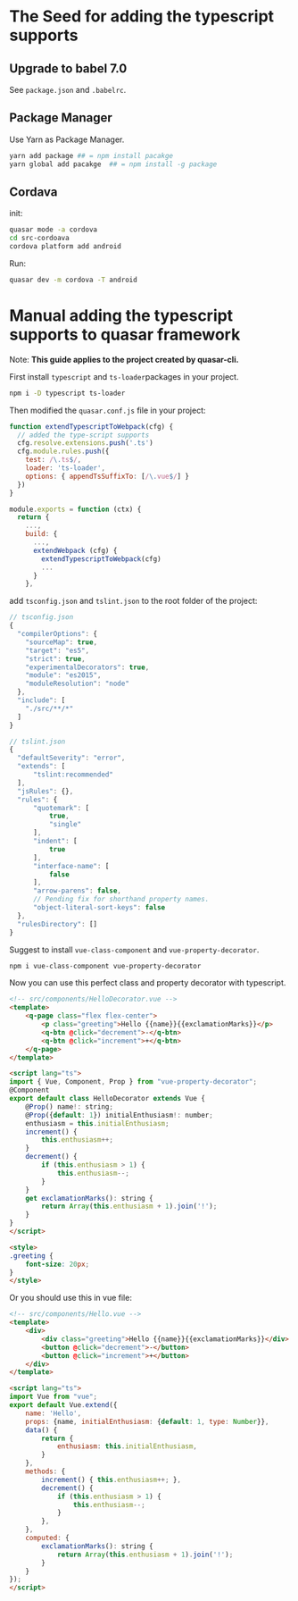 # The Seed for adding the typescript supports

## Upgrade to babel 7.0

See `package.json` and `.babelrc`.

## Package Manager

Use Yarn as Package Manager.

```bash
yarn add package ## = npm install pacakge
yarn global add pacakge  ## = npm install -g package
```

## Cordava

init:

```bash
quasar mode -a cordova
cd src-cordoava
cordova platform add android
```

Run:

```bash
quasar dev -m cordova -T android
```


# Manual adding the typescript supports to quasar framework

Note: **This guide applies to the project created by quasar-cli.**

First install `typescript` and `ts-loader`packages in your project.

```bash
npm i -D typescript ts-loader
```

Then modified the `quasar.conf.js` file in your project:

```js
function extendTypescriptToWebpack(cfg) {
  // added the type-script supports
  cfg.resolve.extensions.push('.ts')
  cfg.module.rules.push({
    test: /\.ts$/,
    loader: 'ts-loader',
    options: { appendTsSuffixTo: [/\.vue$/] }
  })
}

module.exports = function (ctx) {
  return {
    ...,
    build: {
      ...,
      extendWebpack (cfg) {
        extendTypescriptToWebpack(cfg)
        ...
      }
    },

```

add `tsconfig.json` and `tslint.json` to the root folder of the project:

```js
// tsconfig.json
{
  "compilerOptions": {
    "sourceMap": true,
    "target": "es5",
    "strict": true,
    "experimentalDecorators": true,
    "module": "es2015",
    "moduleResolution": "node"
  },
  "include": [
    "./src/**/*"
  ]
}

// tslint.json
{
  "defaultSeverity": "error",
  "extends": [
      "tslint:recommended"
  ],
  "jsRules": {},
  "rules": {
      "quotemark": [
          true,
          "single"
      ],
      "indent": [
          true
      ],
      "interface-name": [
          false
      ],
      "arrow-parens": false,
      // Pending fix for shorthand property names.
      "object-literal-sort-keys": false
  },
  "rulesDirectory": []
}
```

Suggest to install `vue-class-component` and `vue-property-decorator`.

```bash
npm i vue-class-component vue-property-decorator
```
Now you can use this perfect class and property decorator with typescript.

```html
<!-- src/components/HelloDecorator.vue -->
<template>
    <q-page class="flex flex-center">
        <p class="greeting">Hello {{name}}{{exclamationMarks}}</p>
        <q-btn @click="decrement">-</q-btn>
        <q-btn @click="increment">+</q-btn>
    </q-page>
</template>

<script lang="ts">
import { Vue, Component, Prop } from "vue-property-decorator";
@Component
export default class HelloDecorator extends Vue {
    @Prop() name!: string;
    @Prop({default: 1}) initialEnthusiasm!: number;
    enthusiasm = this.initialEnthusiasm;
    increment() {
        this.enthusiasm++;
    }
    decrement() {
        if (this.enthusiasm > 1) {
            this.enthusiasm--;
        }
    }
    get exclamationMarks(): string {
        return Array(this.enthusiasm + 1).join('!');
    }
}
</script>

<style>
.greeting {
    font-size: 20px;
}
</style>
```

Or you should use this in vue file:

```html
<!-- src/components/Hello.vue -->
<template>
    <div>
        <div class="greeting">Hello {{name}}{{exclamationMarks}}</div>
        <button @click="decrement">-</button>
        <button @click="increment">+</button>
    </div>
</template>

<script lang="ts">
import Vue from "vue";
export default Vue.extend({
    name: 'Hello',
    props: {name, initialEnthusiasm: {default: 1, type: Number}},
    data() {
        return {
            enthusiasm: this.initialEnthusiasm,
        }
    },
    methods: {
        increment() { this.enthusiasm++; },
        decrement() {
            if (this.enthusiasm > 1) {
                this.enthusiasm--;
            }
        },
    },
    computed: {
        exclamationMarks(): string {
            return Array(this.enthusiasm + 1).join('!');
        }
    }
});
</script>
```

